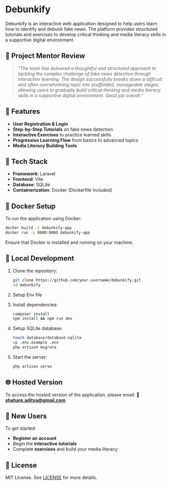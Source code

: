 # Debunkify

Debunkify is an interactive web application designed to help users learn how to identify and debunk fake news. The platform provides structured tutorials and exercises to develop critical thinking and media literacy skills in a supportive digital environment.

## 🧠 Project Mentor Review

> *“The team has delivered a thoughtful and structured approach to tackling the complex challenge of fake news detection through interactive learning. The design successfully breaks down a difficult and often overwhelming topic into scaffolded, manageable stages, allowing users to gradually build critical thinking and media literacy skills in a supportive digital environment. Good job overall.”*

## 🚀 Features

* **User Registration & Login**
* **Step-by-Step Tutorials** on fake news detection
* **Interactive Exercises** to practice learned skills
* **Progressive Learning Flow** from basics to advanced topics
* **Media Literacy Building Tools**

## 🔧 Tech Stack

* **Framework**: Laravel
* **Frontend**: Vite
* **Database**: SQLite
* **Containerization**: Docker (Dockerfile included)

## 🐳 Docker Setup

To run the application using Docker:

```bash
docker build -t debunkify-app .
docker run -p 8000:8000 debunkify-app
```

Ensure that Docker is installed and running on your machine.

## 📂 Local Development

1. Clone the repository:

   ```bash
   git clone https://github.com/your-username/debunkify.git
   cd debunkify
   ```

2. Setup Env file

2. Install dependencies:

   ```bash
   composer install
   npm install && npm run dev
   ```

3. Setup SQLite database:

   ```bash
   touch database/database.sqlite
   cp .env.example .env
   php artisan migrate
   ```

4. Start the server:

   ```bash
   php artisan serve
   ```

## 🌐 Hosted Version

To access the hosted version of the application, please email:
📧 **[shahare.aditya@gmail.com](mailto:shahare.aditya@gmail.com)**

## 👤 New Users

To get started:

* **Register an account**
* Begin the **interactive tutorials**
* Complete **exercises** and build your media literacy

## 📃 License

MIT License. See [LICENSE](https://opensource.org/licenses/MIT) for more details.
